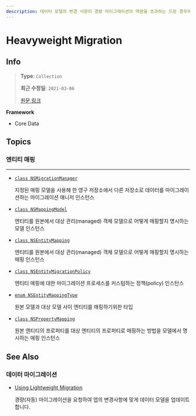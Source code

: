 ```yaml
---
description: 데이터 모델의 변경 사항이 경량 마이그레이션의 역량을 초과하는 드문 경우에 중량(수동) 마이그레이션을 사용합니다.
---
```


# Heavyweight Migration

## Info
> **Type**: `Collection`
>
> **최근 수정일**: `2021-03-06`
>
> [원문 링크](https://developer.apple.com/documentation/coredata/heavyweight_migration)

**Framework**

- Core Data

## Topics

### 엔티티 매핑

---

- [`class NSMigrationManager`](https://developer.apple.com/documentation/coredata/nsmigrationmanager)

  지정된 매핑 모델을 사용해 한 영구 저장소에서 다른 저장소로 데이터를 마이그레이션하는 마이그레이션 매니저 인스턴스

- [`class NSMappingModel`](https://developer.apple.com/documentation/coredata/nsmappingmodel)

  엔티티를 원본에서 대상 관리(managed) 객체 모델으로 어떻게 매핑할지 명시하는 모델 인스턴스

- [`class NSEntityMapping`](https://developer.apple.com/documentation/coredata/nsentitymapping)

  엔티티를 원본에서 대상 관리(managed) 객체 모델으로 어떻게 매핑할지 명시하는 매핑 인스턴스

- [`class NSEntityMigrationPolicy`](https://developer.apple.com/documentation/coredata/nsentitymigrationpolicy)

  엔티티 매핑에 대한 마이그레이션 프로세스를 커스텀하는 정책(policy) 인스턴스

- [`enum NSEntityMappingType`](https://developer.apple.com/documentation/coredata/nsentitymappingtype)

  원본 모델과 대상 모델 사이 엔티티를 매핑하기위한 타입

- [`class NSPropertyMapping`](https://developer.apple.com/documentation/coredata/nspropertymapping)

  원본 엔티티의 프로퍼티를 대상 엔티티의 프로퍼티로 매핑하는 방법을 모델에서 명시하는 매핑 인스턴스

## See Also

### 데이터 마이그레이션

- [Using Lightweight Migration](Using_Lightweight_Migration.md)

  경량(자동) 마이그레이션을 요청하여 앱의 변경사항에 맞게 데이터 모델을 업데이트합니다.